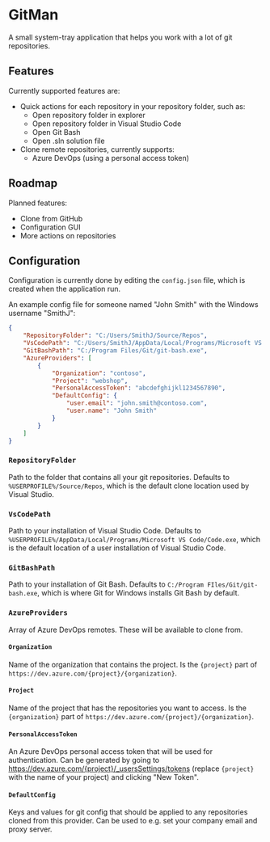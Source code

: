 # GitMan

A small system-tray application that helps you work with a lot of git
repositories.

## Features

Currently supported features are:

- Quick actions for each repository in your repository folder, such as:
  - Open repository folder in explorer
  - Open repository folder in Visual Studio Code
  - Open Git Bash
  - Open .sln solution file
- Clone remote repositories, currently supports:
  - Azure DevOps (using a personal access token)

## Roadmap

Planned features:

- Clone from GitHub
- Configuration GUI
- More actions on repositories

## Configuration

Configuration is currently done by editing the `config.json` file, which is
created when the application run.

An example config file for someone named "John Smith" with the Windows username
"SmithJ":

``` json
{
    "RepositoryFolder": "C:/Users/SmithJ/Source/Repos",
    "VsCodePath": "C:/Users/SmithJ/AppData/Local/Programs/Microsoft VS Code/Code.exe",
    "GitBashPath": "C:/Program Files/Git/git-bash.exe",
    "AzureProviders": [
        {
            "Organization": "contoso",
            "Project": "webshop",
            "PersonalAccessToken": "abcdefghijkl1234567890",
            "DefaultConfig": {
                "user.email": "john.smith@contoso.com",
                "user.name": "John Smith"
            }
        }
    ]
}
```

### `RepositoryFolder`

Path to the folder that contains all your git repositories. Defaults to
`%USERPROFILE%/Source/Repos`, which is the default clone location used by Visual
Studio.

### `VsCodePath`

Path to your installation of Visual Studio Code. Defaults to
`%USERPROFILE%/AppData/Local/Programs/Microsoft VS Code/Code.exe`, which is the
default location of a user installation of Visual Studio Code.

### `GitBashPath`

Path to your installation of Git Bash. Defaults to
`C:/Program FIles/Git/git-bash.exe`, which is where Git for Windows installs Git
Bash by default.

### `AzureProviders`

Array of Azure DevOps remotes. These will be available to clone from.

#### `Organization`

Name of the organization that contains the project. Is the `{project}` part of
`https://dev.azure.com/{project}/{organization}`.

#### `Project`

Name of the project that has the repositories you want to access. Is the
`{organization}` part of `https://dev.azure.com/{project}/{organization}`.

#### `PersonalAccessToken`

An Azure DevOps personal access token that will be used for authentication. Can
be generated by going to <https://dev.azure.com/{project}/_usersSettings/tokens>
(replace `{project}` with the name of your project) and clicking "New Token".

#### `DefaultConfig`

Keys and values for git config that should be applied to any repositories cloned
from this provider. Can be used to e.g. set your company email and proxy server.
